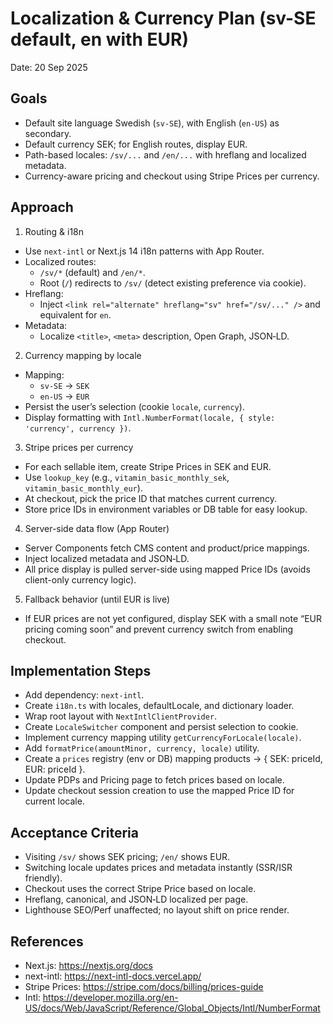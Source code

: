 # Localization & Currency Plan (sv-SE default, en with EUR)

Date: 20 Sep 2025

## Goals
- Default site language Swedish (`sv-SE`), with English (`en-US`) as secondary.
- Default currency SEK; for English routes, display EUR.
- Path-based locales: `/sv/...` and `/en/...` with hreflang and localized metadata.
- Currency-aware pricing and checkout using Stripe Prices per currency.

## Approach

1) Routing & i18n
- Use `next-intl` or Next.js 14 i18n patterns with App Router.
- Localized routes:
  - `/sv/*` (default) and `/en/*`.
  - Root (`/`) redirects to `/sv/` (detect existing preference via cookie).
- Hreflang:
  - Inject `<link rel="alternate" hreflang="sv" href="/sv/..." />` and equivalent for `en`.
- Metadata:
  - Localize `<title>`, `<meta>` description, Open Graph, JSON‑LD.

2) Currency mapping by locale
- Mapping:
  - `sv-SE` → `SEK`
  - `en-US` → `EUR`
- Persist the user’s selection (cookie `locale`, `currency`).
- Display formatting with `Intl.NumberFormat(locale, { style: 'currency', currency })`.

3) Stripe prices per currency
- For each sellable item, create Stripe Prices in SEK and EUR.
- Use `lookup_key` (e.g., `vitamin_basic_monthly_sek`, `vitamin_basic_monthly_eur`).
- At checkout, pick the price ID that matches current currency.
- Store price IDs in environment variables or DB table for easy lookup.

4) Server-side data flow (App Router)
- Server Components fetch CMS content and product/price mappings.
- Inject localized metadata and JSON‑LD.
- All price display is pulled server-side using mapped Price IDs (avoids client-only currency logic).

5) Fallback behavior (until EUR is live)
- If EUR prices are not yet configured, display SEK with a small note “EUR pricing coming soon” and prevent currency switch from enabling checkout.

## Implementation Steps
- Add dependency: `next-intl`.
- Create `i18n.ts` with locales, defaultLocale, and dictionary loader.
- Wrap root layout with `NextIntlClientProvider`.
- Create `LocaleSwitcher` component and persist selection to cookie.
- Implement currency mapping utility `getCurrencyForLocale(locale)`.
- Add `formatPrice(amountMinor, currency, locale)` utility.
- Create a `prices` registry (env or DB) mapping products → { SEK: priceId, EUR: priceId }.
- Update PDPs and Pricing page to fetch prices based on locale.
- Update checkout session creation to use the mapped Price ID for current locale.

## Acceptance Criteria
- Visiting `/sv/` shows SEK pricing; `/en/` shows EUR.
- Switching locale updates prices and metadata instantly (SSR/ISR friendly).
- Checkout uses the correct Stripe Price based on locale.
- Hreflang, canonical, and JSON‑LD localized per page.
- Lighthouse SEO/Perf unaffected; no layout shift on price render.

## References
- Next.js: https://nextjs.org/docs
- next-intl: https://next-intl-docs.vercel.app/
- Stripe Prices: https://stripe.com/docs/billing/prices-guide
- Intl: https://developer.mozilla.org/en-US/docs/Web/JavaScript/Reference/Global_Objects/Intl/NumberFormat
